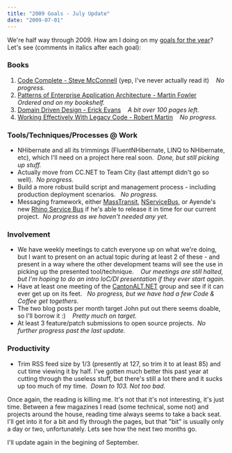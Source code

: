 ```yaml
---
title: "2009 Goals - July Update"
date: "2009-07-01"
---
```


We're half way through 2009. How am I doing on my [goals for the year](http://darrell.mozingo.net/2009/01/02/new-year-new-goals-2009/)? Let's see (comments in italics after each goal):

### Books

1. [Code Complete - Steve McConnell](http://www.amazon.com/Code-Complete-Practical-Handbook-Construction/dp/0735619670) (yep, I've never actually read it)    _No progress._
2. [Patterns of Enterprise Application Architecture - Martin Fowler](http://www.amazon.com/Enterprise-Application-Architecture-Addison-Wesley-Signature/dp/0321127420/ref=pd_bbs_sr_1?ie=UTF8&s=books&qid=1229896370&sr=8-1)    _Ordered and on my bookshelf._
3. [Domain Driven Design - Erick Evans](http://www.amazon.com/Domain-Driven-Design-Tackling-Complexity-Software/dp/0321125215/ref=sr_1_1?ie=UTF8&s=books&qid=1229896453&sr=1-1)    _A bit over 100 pages left._
4. [Working Effectively With Legacy Code - Robert Martin](http://www.amazon.com/Working-Effectively-Legacy-Robert-Martin/dp/0131177052/ref=sr_1_1?ie=UTF8&s=books&qid=1229896657&sr=1-1)    _No progress._

### Tools/Techniques/Processes @ Work

- NHibernate and all its trimmings (FluentNHibernate, LINQ to NHibernate, etc), which I'll need on a project here real soon.  _Done, but still picking up stuff._
- Actually move from CC.NET to Team City (last attempt didn't go so well).  _No progress._
- Build a more robust build script and management process - including production deployment scenarios.   _No progress._
- Messaging framework, either [MassTransit](http://code.google.com/p/masstransit/), [NServiceBus](http://www.nservicebus.com/), or Ayende's new [Rhino Service Bus](http://ayende.com/Blog/archive/2008/12/17/rhino-service-bus.aspx) if he's able to release it in time for our current project.  _No progress as we haven't needed any yet._

### Involvement

- We have weekly meetings to catch everyone up on what we're doing, but I want to present on an actual topic during at least 2 of these - and present in a way where the other development teams will see the use in picking up the presented tool/technique.    _Our meetings are still halted, but I'm hoping to do an intro IoC/DI presentation if they ever start again._
- Have at least one meeting of the [CantonALT.NET](http://www.cantonalt.net) group and see if it can ever get up on its feet.   _No progress, but we have had a few Code & Coffee get togethers._
- The two blog posts per month target John put out there seems doable, so I'll borrow it :)    _Pretty much on target._
- At least 3 feature/patch submissions to open source projects.  _No further progress past the last update._

### Productivity

- Trim RSS feed size by 1/3 (presently at 127, so trim it to at least 85) and cut time viewing it by half. I've gotten much better this past year at cutting through the useless stuff, but there's still a lot there and it sucks up too much of my time.  _Down to 103. Not too bad._

Once again, the reading is killing me. It's not that it's not interesting, it's just time. Between a few magazines I read (some technical, some not) and projects around the house, reading time always seems to take a back seat. I'll get into it for a bit and fly through the pages, but that "bit" is usually only a day or two, unfortunately. Lets see how the next two months go.

I'll update again in the begining of September.
